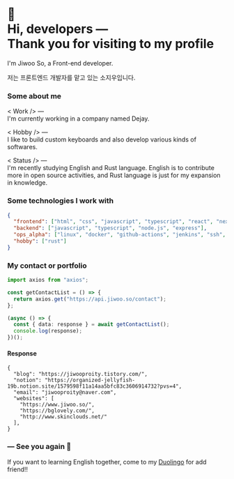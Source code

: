 # 👋<br/>Hi, developers ―<br/>Thank you for visiting to my profile

I'm Jiwoo So, a Front-end developer.

저는 프론트엔드 개발자를 맡고 있는 소지우입니다.

### Some about me

< Work /> ―  
I'm currently working in a company named Dejay.

< Hobby /> ―    
I like to build custom keyboards and also develop various kinds of softwares.

< Status /> ―   
I'm recently studying English and Rust language. English is to contribute more in open source activities, and Rust language is just for my expansion in knowledge.

### Some technologies I work with

```json
{
  "frontend": ["html", "css", "javascript", "typescript", "react", "next.js"],
  "backend": ["javascript", "typescript", "node.js", "express"],
  "ops_alpha": ["linux", "docker", "github-actions", "jenkins", "ssh", "zsh", "git"],
  "hobby": ["rust"]
}
```

### My contact or portfolio

```typescript
import axios from "axios";

const getContactList = () => {
  return axios.get("https://api.jiwoo.so/contact");
};

(async () => {
  const { data: response } = await getContactList();
  console.log(response);
})();
```

#### Response

```console
{
  "blog": "https://jiwooproity.tistory.com/",
  "notion": "https://organized-jellyfish-19b.notion.site/1579598f11a14aa5bfc83c3606914732?pvs=4",
  "email": "jiwooproity@naver.com",
  "websites": [
    "https://www.jiwoo.so/",
    "https://bglovely.com/",
    "http://www.skinclouds.net/"
  ],
}
```

### ― See you again 🙌

If you want to learning English together, come to my [Duolingo](https://www.duolingo.com/u/1516435107) for add friend!!
